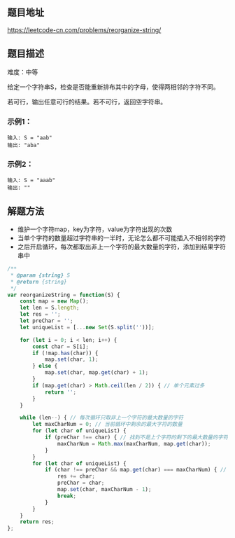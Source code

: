 ## 题目地址

https://leetcode-cn.com/problems/reorganize-string/

## 题目描述

难度：中等

给定一个字符串S，检查是否能重新排布其中的字母，使得两相邻的字符不同。

若可行，输出任意可行的结果。若不可行，返回空字符串。

### 示例1：

```
输入: S = "aab"
输出: "aba"
```

### 示例2：

```
输入: S = "aaab"
输出: ""
```

## 解题方法

- 维护一个字符map，key为字符，value为字符出现的次数
- 当单个字符的数量超过字符串的一半时，无论怎么都不可能插入不相邻的字符
- 之后开启循环，每次都取出非上一个字符的最大数量的字符，添加到结果字符串中

```js
/**
 * @param {string} S
 * @return {string}
 */
var reorganizeString = function(S) {
    const map = new Map();
    let len = S.length;
    let res = '';
    let preChar = '';
    let uniqueList = [...new Set(S.split(''))];

    for (let i = 0; i < len; i++) {
        const char = S[i];
        if (!map.has(char)) {
            map.set(char, 1);
        } else {
            map.set(char, map.get(char) + 1);
        }
        if (map.get(char) > Math.ceil(len / 2)) { // 单个元素过多
            return '';
        }
    }

    while (len--) { // 每次循环只取非上一个字符的最大数量的字符
        let maxCharNum = 0; // 当前循环中剩余的最大字符的数量
        for (let char of uniqueList) {
            if (preChar !== char) { // 找到不是上个字符的剩下的最大数量的字符
                maxCharNum = Math.max(maxCharNum, map.get(char));
            }
        }
        for (let char of uniqueList) {
            if (char !== preChar && map.get(char) === maxCharNum) { // 找到当前剩下的最大字符排序
                res += char;
                preChar = char;
                map.set(char, maxCharNum - 1);
                break;
            }
        }
    }
    return res;
};

```